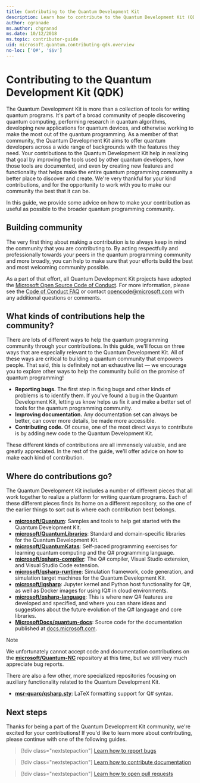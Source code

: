 ```yaml
---
title: Contributing to the Quantum Development Kit
description: Learn how to contribute to the Quantum Development Kit (QDK) and the quantum development community. 
author: cgranade
ms.author: chgranad
ms.date: 10/12/2018
ms.topic: contributor-guide
uid: microsoft.quantum.contributing-qdk.overview
no-loc: ['Q#', '$$v']
---
```


# Contributing to the Quantum Development Kit (QDK)

The Quantum Development Kit is more than a collection of tools for writing quantum programs.
It's part of a broad community of people discovering quantum computing, performing research in quantum algorithms, developing new applications for quantum devices, and otherwise working to make the most out of the quantum programming.
As a member of that community, the Quantum Development Kit aims to offer quantum developers across a wide range of backgrounds with the features they need.
Your contributions to the Quantum Development Kit help in realizing that goal by improving the tools used by other quantum developers, how those tools are documented, and even by creating new features and functionality that helps make the entire quantum programming community a better place to discover and create.
We're very thankful for your kind contributions, and for the opportunity to work with you to make our community the best that it can be. 

In this guide, we provide some advice on how to make your contribution as useful as possible to the broader quantum programming community.

## Building community

The very first thing about making a contribution is to always keep in mind the community that you are contributing to.
By acting respectfully and professionally towards your peers in the quantum programming community and more broadly, you can help to make sure that your efforts build the best and most welcoming community possible.

As a part of that effort, all Quantum Development Kit projects have adopted the [Microsoft Open Source Code of Conduct](https://opensource.microsoft.com/codeofconduct/).
For more information, please see the [Code of Conduct FAQ](https://opensource.microsoft.com/codeofconduct/faq/) or
contact [opencode@microsoft.com](mailto:opencode@microsoft.com) with any additional questions or comments.

## What kinds of contributions help the community?

There are lots of different ways to help the quantum programming community through your contributions.
In this guide, we'll focus on three ways that are especially relevant to the Quantum Development Kit.
All of these ways are critical to building a quantum community that empowers people.
That said, this is definitely not an exhaustive list — we encourage you to explore other ways to help the community build on the promise of quantum programming!

- **Reporting bugs.** The first step in fixing bugs and other kinds of problems is to identify them. If you've found a bug in the Quantum Development Kit, letting us know helps us fix it and make a better set of tools for the quantum programming community.
- **Improving documentation.** Any documentation set can always be better, can cover more details, be made more accessible.
- **Contributing code.** Of course, one of the most direct ways to contribute is by adding new code to the Quantum Development Kit.

These different kinds of contributions are all immensely valuable, and are greatly appreciated.
In the rest of the guide, we'll offer advice on how to make each kind of contribution.

## Where do contributions go?

The Quantum Development Kit includes a number of different pieces that all work together to realize a platform for writing quantum programs.
Each of these different pieces finds its home on a different repository, so the one of the earlier things to sort out is where each contribution best belongs.

- [**microsoft/Quantum**](https://github.com/Microsoft/Quantum): Samples and tools to help get started with the Quantum Development Kit.
- [**microsoft/QuantumLibraries**](https://github.com/Microsoft/QuantumLibraries): Standard and domain-specific libraries for the Quantum Development Kit.
- [**microsoft/QuantumKatas**](https://github.com/Microsoft/QuantumKatas): Self-paced programming exercises for learning quantum computing and the Q# programming language.
- [**microsoft/qsharp-compiler**](https://github.com/microsoft/qsharp-compiler): The Q# compiler, Visual Studio extension, and Visual Studio Code extension.
- [**microsoft/qsharp-runtime**](https://github.com/microsoft/qsharp-runtime): Simulation framework, code generation, and simulation target machines for the Quantum Development Kit.
- [**microsoft/iqsharp**](https://github.com/microsoft/iqsharp): Jupyter kernel and Python host functionality for Q#, as well as Docker images for using IQ# in cloud environments.
- [**microsoft/qsharp-language**](https://github.com/microsoft/qsharp-language): This is where new Q# features are developed and specified, and where you can share ideas and suggestions about the future evolution of the Q# language and core libraries.
- [**MicrosoftDocs/quantum-docs**](https://github.com/MicrosoftDocs/quantum-docs): Source code for the documentation published at [docs.microsoft.com](xref:microsoft.quantum.overview.qdk-overview).

> [!NOTE]
> We unfortunately cannot accept code and documentation contributions on the [**microsoft/Quantum-NC**](https://github.com/microsoft/Quantum-NC) repository at this time, but we still very much appreciate bug reports.

There are also a few other, more specialized repositories focusing on auxiliary functionality related to the Quantum Development Kit.

- [**msr-quarc/qsharp.sty**](https://github.com/msr-quarc/qsharp.sty): LaTeX formatting support for Q# syntax.

## Next steps

Thanks for being a part of the Quantum Development Kit community, we're excited for your contributions!
If you'd like to learn more about contributing, please continue with one of the following guides.

> [!div class="nextstepaction"]
> [Learn how to report bugs](xref:microsoft.quantum.contributing-qdk.overview.reporting)

> [!div class="nextstepaction"]
> [Learn how to contribute documentation](xref:microsoft.quantum.contributing-qdk.overview.docs)

> [!div class="nextstepaction"]
> [Learn how to open pull requests](xref:microsoft.quantum.contributing-qdk.overview.pulls)
